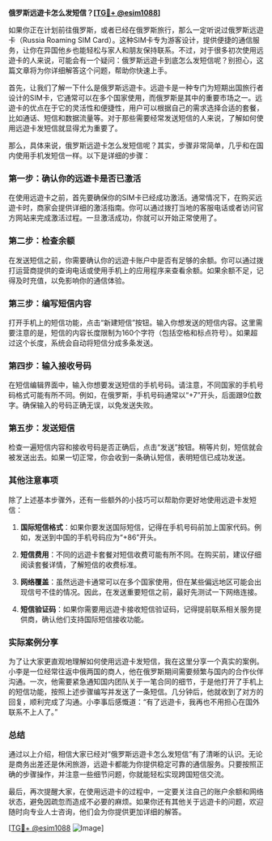 **俄罗斯远遊卡怎么发短信？[[TG💪+ @esim1088](https://t.me/s/esim1088)]**

如果你正在计划前往俄罗斯，或者已经在俄罗斯旅行，那么一定听说过俄罗斯远遊卡（Russia Roaming SIM Card）。这种SIM卡专为游客设计，提供便捷的通信服务，让你在异国他乡也能轻松与家人和朋友保持联系。不过，对于很多初次使用远遊卡的人来说，可能会有一个疑问：俄罗斯远遊卡到底怎么发短信呢？别担心，这篇文章将为你详细解答这个问题，帮助你快速上手。

首先，让我们了解一下什么是俄罗斯远遊卡。远遊卡是一种专门为短期出国旅行者设计的SIM卡，它通常可以在多个国家使用，而俄罗斯是其中的重要市场之一。远遊卡的优点在于它的灵活性和便捷性，用户可以根据自己的需求选择合适的套餐，比如通话、短信和数据流量等。对于那些需要经常发送短信的人来说，了解如何使用远遊卡发短信就显得尤为重要了。

那么，具体来说，俄罗斯远遊卡怎么发短信呢？其实，步骤非常简单，几乎和在国内使用手机发短信一样。以下是详细的步骤：

### 第一步：确认你的远遊卡是否已激活

在使用远遊卡之前，首先要确保你的SIM卡已经成功激活。通常情况下，在购买远遊卡时，商家会提供详细的激活指南。你可以通过拨打当地的客服电话或者访问官方网站来完成激活过程。一旦激活成功，你就可以开始正常使用了。

### 第二步：检查余额

在发送短信之前，你需要确认你的远遊卡账户中是否有足够的余额。你可以通过拨打运营商提供的查询电话或使用手机上的应用程序来查看余额。如果余额不足，记得及时充值，以免影响你的通信体验。

### 第三步：编写短信内容

打开手机上的短信功能，点击“新建短信”按钮。输入你想发送的短信内容。这里需要注意的是，短信的内容长度限制为160个字符（包括空格和标点符号）。如果超过这个长度，系统会自动将短信分成多条发送。

### 第四步：输入接收号码

在短信编辑界面中，输入你想要发送短信的手机号码。请注意，不同国家的手机号码格式可能有所不同。例如，在俄罗斯，手机号码通常以“+7”开头，后面跟9位数字。确保输入的号码正确无误，以免发送失败。

### 第五步：发送短信

检查一遍短信内容和接收号码是否正确后，点击“发送”按钮。稍等片刻，短信就会被发送出去。如果一切正常，你会收到一条确认短信，表明短信已成功发送。

### 其他注意事项

除了上述基本步骤外，还有一些额外的小技巧可以帮助你更好地使用远遊卡发短信：

1. **国际短信格式**：如果你要发送国际短信，记得在手机号码前加上国家代码。例如，发送到中国的手机号码应为“+86”开头。
   
2. **短信费用**：不同的远遊卡套餐对短信收费可能有所不同。在购买前，建议仔细阅读套餐详情，了解短信的收费标准。

3. **网络覆盖**：虽然远遊卡通常可以在多个国家使用，但在某些偏远地区可能会出现信号不佳的情况。因此，在发送重要短信之前，最好先测试一下网络连接。

4. **短信验证码**：如果你需要用远遊卡接收短信验证码，记得提前联系相关服务提供商，确认他们支持国际短信接收功能。

### 实际案例分享

为了让大家更直观地理解如何使用远遊卡发短信，我在这里分享一个真实的案例。小李是一位经常往返中俄两国的商人，他在俄罗斯期间需要频繁与国内的合作伙伴沟通。一次，他需要紧急通知国内团队关于一笔合同的细节，于是他打开了手机上的短信功能，按照上述步骤编写并发送了一条短信。几分钟后，他就收到了对方的回复，顺利完成了沟通。小李事后感慨道：“有了远遊卡，我再也不用担心在国外联系不上人了。”

### 总结

通过以上介绍，相信大家已经对“俄罗斯远遊卡怎么发短信”有了清晰的认识。无论是商务出差还是休闲旅游，远遊卡都能为你提供稳定可靠的通信服务。只要按照正确的步骤操作，并注意一些细节问题，你就能轻松实现跨国短信交流。

最后，再次提醒大家，在使用远遊卡的过程中，一定要关注自己的账户余额和网络状态，避免因疏忽而造成不必要的麻烦。如果你还有其他关于远遊卡的问题，欢迎随时向专业人士咨询，他们会为你提供更加详细的解答。

[[TG💪+ @esim1088](https://t.me/s/esim1088) ![Image](https://i.postimg.cc/4NQfJmqS/Snipaste-2025-05-13-00-14-12.png)]